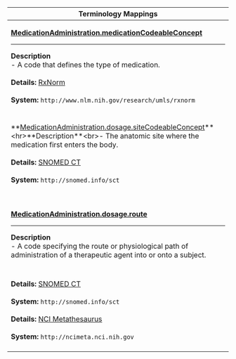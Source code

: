 |Terminology Mappings|
|---|
|<p>**[MedicationAdministration.medicationCodeableConcept](http://hl7.org/fhir/DSTU2/medicationadministration-definitions.html#MedicationAdministration.medicationCodeableConcept)**<hr>**Description**<br>- A code that defines the type of medication.<br><br>**Details:** [RxNorm](http://hl7.org/fhir/dstu2/rxnorm.html)<br><br>**System:** `http://www.nlm.nih.gov/research/umls/rxnorm`<br><br>|
|<p>**[MedicationAdministration.dosage.siteCodeableConcept](http://hl7.org/fhir/DSTU2/medicationorder-definitions.html#MedicationOrder.dosageInstruction.site_x_)**<hr>**Description**<br>- The anatomic site where the medication first enters the body.<br><br>**Details:** [SNOMED CT](http://hl7.org/fhir/dstu2/snomedct.html)<br><br>**System:** `http://snomed.info/sct`<br><br>|
|<p>**[MedicationAdministration.dosage.route](http://hl7.org/fhir/DSTU2/medicationadministration-definitions.html#MedicationAdministration.dosage.route)**<hr>**Description**<br>- A code specifying the route or physiological path of administration of a therapeutic agent into or onto a subject.
<br><br>**Details:** [SNOMED CT](http://hl7.org/fhir/dstu2/snomedct.html)<br><br>**System:** `http://snomed.info/sct`<br><br>**Details:** [NCI Metathesaurus](http://hl7.org/fhir/dstu2/ncimeta.html)<br><br>**System:** `http://ncimeta.nci.nih.gov`<br><br>|
